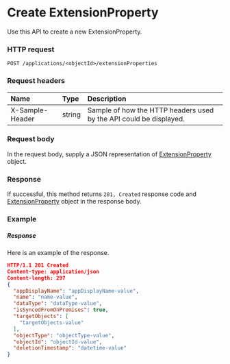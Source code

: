 # Create ExtensionProperty

Use this API to create a new ExtensionProperty.
### HTTP request
```http
POST /applications/<objectId>/extensionProperties

```
### Request headers
| Name       | Type | Description|
|:---------------|:--------|:----------|
| X-Sample-Header  | string  | Sample of how the HTTP headers used by the API could be displayed.|

### Request body
In the request body, supply a JSON representation of [ExtensionProperty](../resources/extensionproperty.md) object.


### Response
If successful, this method returns `201, Created` response code and [ExtensionProperty](../resources/extensionproperty.md) object in the response body.

### Example
##### Response
Here is an example of the response.
```json
HTTP/1.1 201 Created
Content-type: application/json
Content-length: 297
{
  "appDisplayName": "appDisplayName-value",
  "name": "name-value",
  "dataType": "dataType-value",
  "isSyncedFromOnPremises": true,
  "targetObjects": [
    "targetObjects-value"
  ],
  "objectType": "objectType-value",
  "objectId": "objectId-value",
  "deletionTimestamp": "datetime-value"
}
```

<!-- uuid: 315ce14d-c242-4f08-87ef-b0f7d84a7c44
2015-10-09 18:28:46 UTC -->